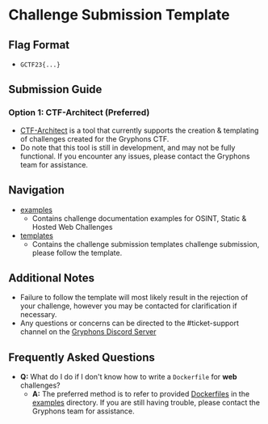 Challenge Submission Template 
===

## Flag Format
- `GCTF23{...}`

## Submission Guide

### Option 1: CTF-Architect (Preferred)
- [CTF-Architect](https://github.com/Jus-Codin/CTF-Architect) is a tool that currently supports the creation & templating of challenges created for the Gryphons CTF. 
- Do note that this tool is still in development, and may not be fully functional. If you encounter any issues, please contact the Gryphons team for assistance.


## Navigation
- [examples](./examples)
    - Contains challenge documentation examples for OSINT, Static & Hosted Web Challenges
- [templates](./templates)
    - Contains the challenge submission templates challenge submission, please follow the template.

## Additional Notes
- Failure to follow the template will most likely result in the rejection of your challenge, however you may be contacted for clarification if necessary.
- Any questions or concerns can be directed to the #ticket-support channel on the [Gryphons Discord Server](https://discord.gg/2nZTCdBGgY)

## Frequently Asked Questions
- **Q:** What do I do if I don't know how to write a `Dockerfile` for **web** challenges?
    - **A:** The preferred method is to refer to provided [Dockerfiles](./examples/web/Hello,%20Cookie%20Monster/service/hello-cookies/Dockerfile) in the [examples](./examples) directory. If you are still having trouble, please contact the Gryphons team for assistance.